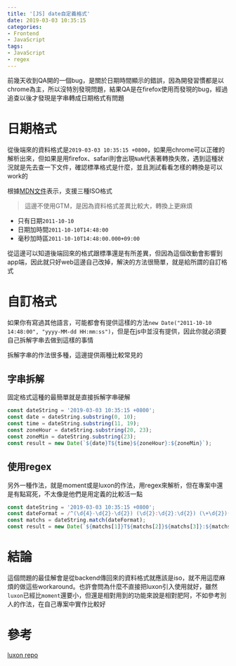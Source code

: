 ```yaml
---
title: '[JS] date自定義格式'
date: 2019-03-03 10:35:15
categories:
- Frontend
- JavaScript
tags:
- JavaScript
- regex
---
```


前幾天收到QA開的一個bug，是關於日期時間顯示的錯誤，因為開發習慣都是以chrome為主，所以沒特別發現問題，結果QA是在firefox使用而發現的bug，經過追查以後才發現是字串轉成日期格式有問題

<!-- more -->

# 日期格式

從後端來的資料格式是`2019-03-03 10:35:15 +0800`，如果用chrome可以正確的解析出來，但如果是用firefox、safari則會出現`NaN`代表著轉換失敗，遇到這種狀況就是先去查一下文件，確認標準格式是什麼，並且測試看看怎樣的轉換是可以work的

根據[MDN文件](https://developer.mozilla.org/en-US/docs/Web/JavaScript/Reference/Global_Objects/Date/parse#Date_Time_String_Format)表示，支援三種ISO格式

> 這邊不使用GTM，是因為資料格式差異比較大，轉換上更麻煩

* 只有日期`2011-10-10`
* 日期加時間`2011-10-10T14:48:00`
* 毫秒加時區`2011-10-10T14:48:00.000+09:00`

從這邊可以知道後端回來的格式跟標準還是有所差異，但因為這個改動會影響到app端，因此就只好web這邊自己改掉，解決的方法很簡單，就是給所謂的自訂格式

# 自訂格式

如果你有寫過其他語言，可能都會有提供這樣的方法`new Date("2011-10-10 14:48:00", "yyyy-MM-dd HH:mm:ss")`，但是在js中並沒有提供，因此你就必須要自己拆解字串去做到這樣的事情

拆解字串的作法很多種，這邊提供兩種比較常見的

## 字串拆解

固定格式這種的最簡單就是直接拆解字串硬解

```javascript
const dateString = '2019-03-03 10:35:15 +0800';
const date = dateString.substring(0, 10);
const time = dateString.substring(11, 19);
const zoneHour = dateString.substring(20, 23);
const zoneMin = dateString.substring(23);
const result = new Date(`${date}T${time}${zoneHour}:${zoneMin}`);
```

## 使用regex

另外一種作法，就是moment或是luxon的作法，用regex來解析，但在專案中還是有點寫死，不太像是他們是用定義的比較活一點

```javascript
const dateString = '2019-03-03 10:35:15 +0800';
const dateFormat = /^(\d{4}-\d{2}-\d{2}) (\d{2}:\d{2}:\d{2}) (\+\d{2})(\d{2})$/;
const matchs = dateString.match(dateFormat);
const result = new Date(`${matchs[1]}T${matchs[2]}${matchs[3]}:${matchs[4]}`);
```

# 結論

這個問題的最佳解會是從backend傳回來的資料格式就應該是iso，就不用這麼麻煩的做這些workaround。也許會問為什麼不直接把luxon引入使用就好，雖然`luxon`已經比`moment`還要小，但還是相對用到的功能來說是相對肥阿，不如參考別人的作法，在自己專案中實作比較好

# 參考

[luxon repo](https://github.com/moment/luxon)
